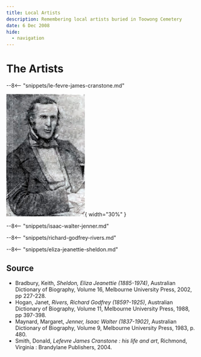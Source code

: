 ```yaml
---
title: Local Artists
description: Remembering local artists buried in Toowong Cemetery
date: 6 Dec 2008
hide:
  - navigation
---
```


# The Artists 

<!--

???+ directions "Directions" 

    - walking directions
    
    ![image of headstone](le-fevre-james-cranstone-headstone.jpg)

-->

--8<-- "snippets/le-fevre-james-cranstone.md"

![Le Fevre James Cranstone](../assets/le-fevre-james-cranstone.jpg){ width="30%" }  

<!--

??? directions "Directions" 

    - walking directions
    
    ![Isaac Walter Jenner's headstone](isaac-walter-jenner.jpg)

-->

--8<-- "snippets/isaac-walter-jenner.md"

<!--

??? directions "Directions" 

    - walking directions
    
    ![Richard Godfrey Rivers headstone ](richard-godfrey-rivers.jpg)    
-->

--8<-- "snippets/richard-godfrey-rivers.md"

<!--

??? directions "Directions" 

    - walking directions
    
    ![Sheldon headstone](eliza-and-edwin-sheldon.jpg)   

-->

--8<-- "snippets/eliza-jeanettie-sheldon.md"

<!--

??? directions "Directions" 

    - walking directions back to the start

-->

## Source

- Bradbury, Keith, *Sheldon, Eliza Jeanettie (1885-1974)*, Australian Dictionary of Biography, Volume 16, Melbourne University Press, 2002, pp 227-228.
- Hogan, Janet, *Rivers, Richard Godfrey (1859?-1925)*, Australian Dictionary of Biography, Volume 11, Melbourne University Press, 1988, pp 397-398.
- Maynard, Margaret, *Jenner, Isaac Walter (1837-1902)*, Australian Dictionary of Biography, Volume 9, Melbourne University Press, 1983, p. 480.
- Smith, Donald, *Lefevre James Cranstone : his life and art*, Richmond, Virginia : Brandylane Publishers, 2004.

<!--
<div class="noprint" markdown="1">
## Brochure

**[Download this walk](../assets/guides/artists.pdf)** - designed to be printed and folded in half to make an A5 brochure.

</div>
-->
